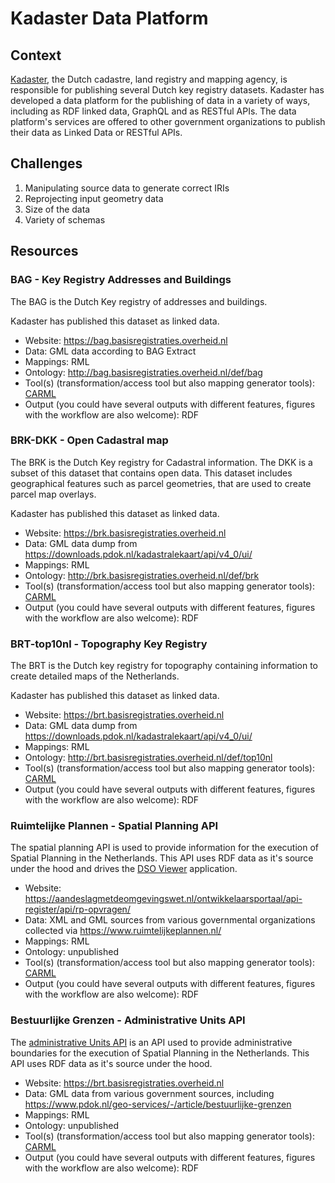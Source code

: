 # Kadaster Data Platform

## Context
[Kadaster](https://www.kadaster.nl/about-us), the Dutch cadastre, land registry and mapping agency, is responsible for publishing several Dutch key registry datasets. Kadaster has developed a data platform for the publishing of data in a variety of ways, including as RDF linked data, GraphQL and as RESTful APIs.
The data platform's services are offered to other government organizations to publish their data as Linked Data or RESTful APIs.

## Challenges
1. Manipulating source data to generate correct IRIs
2. Reprojecting input geometry data
3. Size of the data
4. Variety of schemas

## Resources

### BAG - Key Registry Addresses and Buildings
The BAG is the Dutch Key registry of addresses and buildings.

Kadaster has published this dataset as linked data.

- Website: https://bag.basisregistraties.overheid.nl
- Data: GML data according to BAG Extract
- Mappings: RML
- Ontology: http://bag.basisregistraties.overheid.nl/def/bag
- Tool(s) (transformation/access tool but also mapping generator tools): [CARML](https://github.com/carml/carml)
- Output (you could have several outputs with different features, figures with the workflow are also welcome): RDF

### BRK-DKK - Open Cadastral map
The BRK is the Dutch Key registry for Cadastral information. The DKK is a subset of this dataset that contains open data. This dataset includes geographical features such as parcel geometries, that are used to create parcel map overlays.

Kadaster has published this dataset as linked data.

- Website: https://brk.basisregistraties.overheid.nl
- Data: GML data dump from https://downloads.pdok.nl/kadastralekaart/api/v4_0/ui/
- Mappings: RML
- Ontology: http://brk.basisregistraties.overheid.nl/def/brk
- Tool(s) (transformation/access tool but also mapping generator tools): [CARML](https://github.com/carml/carml)
- Output (you could have several outputs with different features, figures with the workflow are also welcome): RDF

### BRT-top10nl - Topography Key Registry
The BRT is the Dutch key registry for topography containing information to create detailed maps of the Netherlands.

Kadaster has published this dataset as linked data.

- Website: https://brt.basisregistraties.overheid.nl
- Data: GML data dump from https://downloads.pdok.nl/kadastralekaart/api/v4_0/ui/
- Mappings: RML
- Ontology: http://brt.basisregistraties.overheid.nl/def/top10nl
- Tool(s) (transformation/access tool but also mapping generator tools): [CARML](https://github.com/carml/carml)
- Output (you could have several outputs with different features, figures with the workflow are also welcome): RDF

### Ruimtelijke Plannen - Spatial Planning API
The spatial planning API is used to provide information for the execution of Spatial Planning in the Netherlands. This API uses RDF data as it's source under the hood and drives the [DSO Viewer](https://viewer.dso.kadaster.nl/) application. 

- Website: https://aandeslagmetdeomgevingswet.nl/ontwikkelaarsportaal/api-register/api/rp-opvragen/
- Data: XML and GML sources from various governmental organizations collected via https://www.ruimtelijkeplannen.nl/
- Mappings: RML
- Ontology: unpublished
- Tool(s) (transformation/access tool but also mapping generator tools): [CARML](https://github.com/carml/carml)
- Output (you could have several outputs with different features, figures with the workflow are also welcome): RDF


### Bestuurlijke Grenzen - Administrative Units API
The [administrative Units API](https://brk.basisregistraties.overheid.nl/api/bestuurlijke-grenzen/v1) is an API used to provide administrative boundaries for the execution of Spatial Planning in the Netherlands. This API uses RDF data as it's source under the hood.

- Website: https://brt.basisregistraties.overheid.nl
- Data: GML data from various government sources, including https://www.pdok.nl/geo-services/-/article/bestuurlijke-grenzen
- Mappings: RML
- Ontology: unpublished
- Tool(s) (transformation/access tool but also mapping generator tools): [CARML](https://github.com/carml/carml)
- Output (you could have several outputs with different features, figures with the workflow are also welcome): RDF
